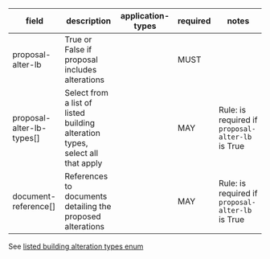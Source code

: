 | field | description | application-types | required | notes |
| --- | --- | --- | --- | --- |
| proposal-alter-lb | True or False if proposal includes alterations |  | MUST |  |
| proposal-alter-lb-types[] | Select from a list of listed building alteration types, select all that apply | | MAY | Rule: is required if `proposal-alter-lb` is True |
| document-reference[] | References to documents detailing the proposed alterations | | MAY | Rule: is required if `proposal-alter-lb` is True |

See [listed building alteration types enum](https://github.com/digital-land/planning-application-data-specification/discussions/187)
